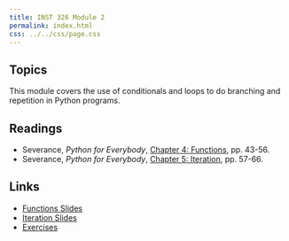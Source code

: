 ```yaml
---
title: INST 326 Module 2
permalink: index.html
css: ../../css/page.css
---
```


## Topics

This module covers the use of conditionals and loops to do branching and repetition in Python programs.

## Readings

- Severance, _Python for Everybody_, [Chapter 4: Functions](https://www.py4e.com/html3/04-functions), pp. 43-56.
- Severance, _Python for Everybody_, [Chapter 5: Iteration](https://www.py4e.com/html3/05-iterations), pp. 57-66.

## Links

* [Functions Slides](functions.html)
* [Iteration Slides](iteration.html)
* [Exercises](exercises)
